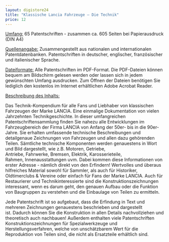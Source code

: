 ```yaml
---
layout: digistore24
title: "Klassische Lancia Fahrzeuge – Die Technik"
price: 12
---
```

<p><u>Umfang:</u>&#xA0;65 Patentschriften - zusammen&#xA0;ca.&#xA0;605&#xA0;Seiten bei Papierausdruck (DIN A4)</p>
<p><u>Quellenangabe:</u> Zusammengestellt aus nationalen und internationalen Patentdatenbanken. Patentschriften&#xA0;in deutscher, englischer, franz&#xF6;sischer und italienischer&#xA0;Sprache.</p>
<p><u>Dateiformate:</u> Alle Patentschriften im PDF-Format. Die PDF-Dateien k&#xF6;nnen bequem am Bildschirm gelesen werden oder lassen sich in jedem gew&#xFC;nschten Umfang ausdrucken. Zum &#xD6;ffnen der Dateien ben&#xF6;tigen Sie lediglich&#xA0;den kostenlos im Internet erh&#xE4;ltlichen Adobe Acrobat Reader.</p>
<p><u>Beschreibung des Inhalts:</u></p>
<p>Das Technik-Kompendium f&#xFC;r alle Fans und Liebhaber von klassischen Fahrzeugen der Marke LANCIA. Eine einmalige Dokumentation von vielen Jahrzehnten Technikgeschichte. In dieser&#xA0;umfangreichen Patentschriftensammlung finden Sie&#xA0;nahezu alle&#xA0;Entwicklungen im Fahrzeugbereich der Firma&#xA0;LANCIA&#xA0;von&#xA0;Anfang der 50er-&#xA0;bis&#xA0;in die&#xA0;90er-Jahre.&#xA0;Sie erhalten umfassende technische Beschreibungen und detailgenaue Zeichnungen von&#xA0;Fahrzeugen und allen dazu geh&#xF6;renden Teilen. S&#xE4;mtliche technische Komponenten werden genauestens in Wort und Bild dargestellt, wie z.B. Motoren, Getriebe, Antriebe,&#xA0;Fahrwerke,&#xA0;Bremsen, Elektrik, Karosserieteile, Rahmen,&#xA0;Innenausstattungen&#xA0;uvm.&#xA0;Dabei kommen diese Informationen von erster Adresse - n&#xE4;mlich direkt von den&#xA0;Erfindern! Wertvolles und &#xFC;beraus hilfreiches Material sowohl f&#xFC;r Sammler, als auch f&#xFC;r Historiker, Oldtimerclubs &amp; Vereine&#xA0;oder einfach f&#xFC;r Fans der Marke LANCIA. Auch f&#xFC;r Restaurierer und&#xA0;Technikinteressierte sind die Konstruktionszeichnungen interessant, wenn es darum geht, den genauen Aufbau oder die Funktion von Baugruppen zu verstehen&#xA0;und die Einbaulage von Teilen zu ermitteln.</p>
<p>Jede Patentschrift ist so aufgebaut, dass die Erfindung in Text und mehreren Zeichnungen genauestens beschrieben und dargestellt ist.&#xA0;Dadurch k&#xF6;nnen&#xA0;Sie die Konstruktion in allen Details nachvollziehen und theoretisch auch nachbauen! Au&#xDF;erdem&#xA0;enthalten viele Patentschriften Konstruktionszeichnungen f&#xFC;r Spezialwerkzeuge und Herstellungsverfahren, welche von unsch&#xE4;tzbarem Wert f&#xFC;r die Reproduktion von Teilen sind, die nicht als Ersatzteile erh&#xE4;ltlich sind.&#xA0;</p>
<p>&#xA0;</p>